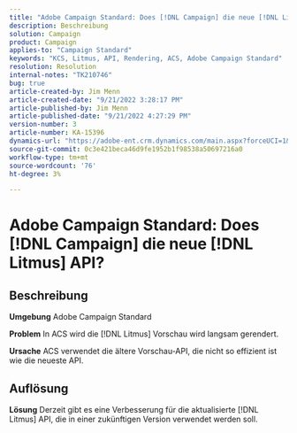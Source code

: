 ```yaml
---
title: "Adobe Campaign Standard: Does [!DNL Campaign] die neue [!DNL Litmus] API?"
description: Beschreibung
solution: Campaign
product: Campaign
applies-to: "Campaign Standard"
keywords: "KCS, Litmus, API, Rendering, ACS, Adobe Campaign Standard"
resolution: Resolution
internal-notes: "TK210746"
bug: true
article-created-by: Jim Menn
article-created-date: "9/21/2022 3:28:17 PM"
article-published-by: Jim Menn
article-published-date: "9/21/2022 4:27:29 PM"
version-number: 3
article-number: KA-15396
dynamics-url: "https://adobe-ent.crm.dynamics.com/main.aspx?forceUCI=1&pagetype=entityrecord&etn=knowledgearticle&id=8c66a603-c239-ed11-9db1-0022480866ad"
source-git-commit: 0c3e421beca46d9fe1952b1f98538a50697216a0
workflow-type: tm+mt
source-wordcount: '76'
ht-degree: 3%

---
```


# Adobe Campaign Standard: Does [!DNL Campaign] die neue [!DNL Litmus] API?

## Beschreibung


<b>Umgebung</b>
Adobe Campaign Standard

<b>Problem</b>
In ACS wird die [!DNL Litmus] Vorschau wird langsam gerendert.

<b>Ursache</b>
ACS verwendet die ältere Vorschau-API, die nicht so effizient ist wie die neueste API.


## Auflösung


<b>Lösung</b>
Derzeit gibt es eine Verbesserung für die aktualisierte [!DNL Litmus] API, die in einer zukünftigen Version verwendet werden soll.
